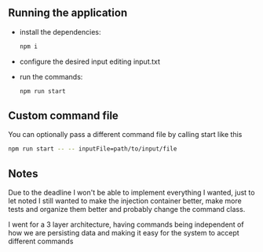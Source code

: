 ## Running the application

- install the dependencies:

  ```bash
  npm i
  ```

- configure the desired input editing input.txt

- run the commands:

  ```bash
  npm run start
  ```

## Custom command file

You can optionally pass a different command file by calling start like this

```bash
npm run start -- -- inputFile=path/to/input/file
```

## Notes

Due to the deadline I won't be able to implement everything I wanted, just to let noted I still wanted to make the injection container better, make more tests and organize them better and probably change the command class.

I went for a 3 layer architecture, having commands being independent of how we are persisting data and making it easy for the system to accept different commands
